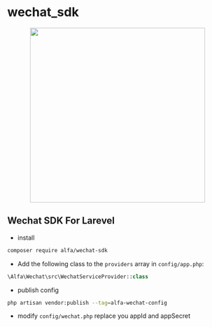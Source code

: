 # wechat_sdk
<p align="center"><img src="https://res.cloudinary.com/dtfbvvkyp/image/upload/v1566331377/laravel-logolockup-cmyk-red.svg" width="400"></p>

## Wechat SDK For Larevel


- install
```bash
composer require alfa/wechat-sdk
```

- Add the following class to the `providers` array in `config/app.php`:
```php
\Alfa\Wechat\src\WechatServiceProvider::class
```

- publish config
```bash
php artisan vendor:publish --tag=alfa-wechat-config
```

- modify `config/wechat.php` replace you appId and appSecret